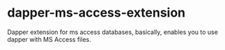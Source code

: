 dapper-ms-access-extension
==========================

Dapper extension for ms access databases, basically, enables you to use dapper with MS Access files.
